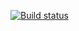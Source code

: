 [![Build status](https://ci.appveyor.com/api/projects/status/viv1csdm3hqb7s4x?svg=true)](https://ci.appveyor.com/project/Maryana101/hw2-api-ci)

